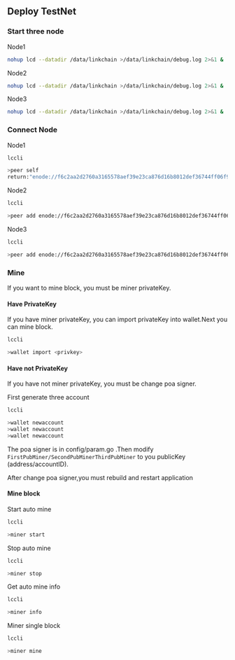 ## Deploy TestNet

### Start three node

Node1

```bash
nohup lcd --datadir /data/linkchain >/data/linkchain/debug.log 2>&1 &

```

Node2

```bash
nohup lcd --datadir /data/linkchain >/data/linkchain/debug.log 2>&1 &

```

Node3

```bash
nohup lcd --datadir /data/linkchain >/data/linkchain/debug.log 2>&1 &

```

### Connect Node

Node1

```bash
lccli

>peer self
return:"enode://f6c2aa2d2760a3165578aef39e23ca876d16b8012def36744ff06f9c9f09ad3adbb495bed7ed6ccbad0c6134d26122e1569dc4872e003ab375cef31f7f60f0e9@[::]:40000"
```

Node2

```bash
lccli

>peer add enode://f6c2aa2d2760a3165578aef39e23ca876d16b8012def36744ff06f9c9f09ad3adbb495bed7ed6ccbad0c6134d26122e1569dc4872e003ab375cef31f7f60f0e9@[::]:40000
```

Node3

```bash
lccli

>peer add enode://f6c2aa2d2760a3165578aef39e23ca876d16b8012def36744ff06f9c9f09ad3adbb495bed7ed6ccbad0c6134d26122e1569dc4872e003ab375cef31f7f60f0e9@[::]:40000
```


### Mine

If you want to mine block, you must be miner privateKey.

#### Have PrivateKey
If you have miner privateKey, you can import privateKey into wallet.Next you can mine block.

```bash
lccli

>wallet import <privkey>
```

#### Have not PrivateKey
If you have not miner privateKey, you must be change poa signer.

First generate three account

```bash
lccli

>wallet newaccount
>wallet newaccount
>wallet newaccount
```

The poa signer is in config/param.go .Then modify `FirstPubMiner/SecondPubMinerThirdPubMiner` to you publicKey (address/accountID).

After change poa signer,you must rebuild and restart application


#### Mine block

Start auto mine

```bash
lccli

>miner start

```

Stop auto mine

```bash
lccli

>miner stop

```

Get auto mine info

```bash
lccli

>miner info

```

Miner single block

```bash
lccli

>miner mine

```
